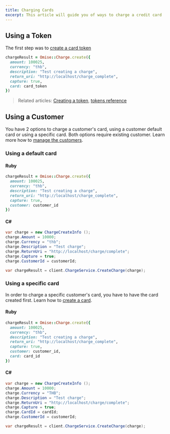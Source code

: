 ```yaml
---
title: Charging Cards
excerpt: This article will guide you of ways to charge a credit card
---
```


## Using a Token

The first step was to [create a card token](collecting-card-information) 

```ruby
chargeResult = Omise::Charge.create({
  amount: 100025,
  currency: "thb",
  description: "Test creating a charge",
  return_uri: "http://localhost/charge_complete",
  capture: true,
  card: card_token
})
```

> Related articles: [Creating a token](collecting-card-information), [tokens reference](/api/tokens)

## Using a Customer
You have 2 options to charge a customer's card, using a customer default card or using a specific card. Both options require existing customer. Learn more how to [manage the customers](./customers.html).
### Using a default card

#### Ruby
```ruby
chargeResult = Omise::Charge.create({
  amount: 100025,
  currency: "thb",
  description: "Test creating a charge",
  return_uri: "http://localhost/charge_complete",
  capture: true,
  customer: customer_id
})
```

#### C&#35;
```c#
var charge = new ChargeCreateInfo ();
charge.Amount = 10000;
charge.Currency = "thb";
charge.Description = "Test charge";
charge.ReturnUri = "http://localhost/charge/complete";
charge.Capture = true;
charge.CustomerId = customerId;

var chargeResult = client.ChargeService.CreateCharge(charge);
```


### Using a specific card
In order to charge a specific customer's card, you have to have the card created first. Learn how to [create a card](./cards.html#create).

#### Ruby
```ruby
chargeResult = Omise::Charge.create({
  amount: 100025,
  currency: "thb",
  description: "Test creating a charge",
  return_uri: "http://localhost/charge_complete",
  capture: true,
  customer: customer_id,
  card: card_id
})
```

#### C&#35;
```c#
var charge = new ChargeCreateInfo ();
charge.Amount = 10000;
charge.Currency = "THB";
charge.Description = "Test charge";
charge.ReturnUri = "http://localhost/charge/complete";
charge.Capture = true;
charge.CardId = cardId;
charge.CustomerId = customerId;

var chargeResult = client.ChargeService.CreateCharge(charge);
```
